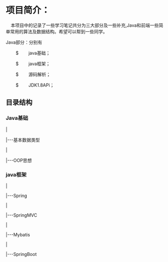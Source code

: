 # 项目简介：
<p>&nbsp;&nbsp;&nbsp;&nbsp;本项目中的记录了一些学习笔记共分为三大部分及一些补充,Java和前端一些简单常用的算法及数据结构。希望可以帮到一些同学。
</p>
<p>
Java部分：分别有
</p>
<p>&nbsp;&nbsp;&nbsp;&nbsp;&nbsp;&nbsp;&nbsp;&nbsp;$&nbsp;&nbsp;&nbsp;&nbsp;&nbsp;&nbsp;&nbsp;&nbsp;java基础；</p>
<p>&nbsp;&nbsp;&nbsp;&nbsp;&nbsp;&nbsp;&nbsp;&nbsp;$&nbsp;&nbsp;&nbsp;&nbsp;&nbsp;&nbsp;&nbsp;&nbsp;java框架；</p>
<p>&nbsp;&nbsp;&nbsp;&nbsp;&nbsp;&nbsp;&nbsp;&nbsp;$&nbsp;&nbsp;&nbsp;&nbsp;&nbsp;&nbsp;&nbsp;&nbsp;源码解析；</p>
<p>&nbsp;&nbsp;&nbsp;&nbsp;&nbsp;&nbsp;&nbsp;&nbsp;$&nbsp;&nbsp;&nbsp;&nbsp;&nbsp;&nbsp;&nbsp;&nbsp;JDK1.8APi；</p>

## 目录结构

### Java基础
<p>|</p>
<p>|---基本数据类型</p>
<p>|</p>
<p>|---OOP思想</p>

### java框架
<p>|</p>
<p>|---Spring</p>
<p>|</p>
<p>|---SpringMVC</p>
<p>|</p>
<p>|---Mybatis</p>
<p>|</p>
<p>|---SpringBoot</p>
